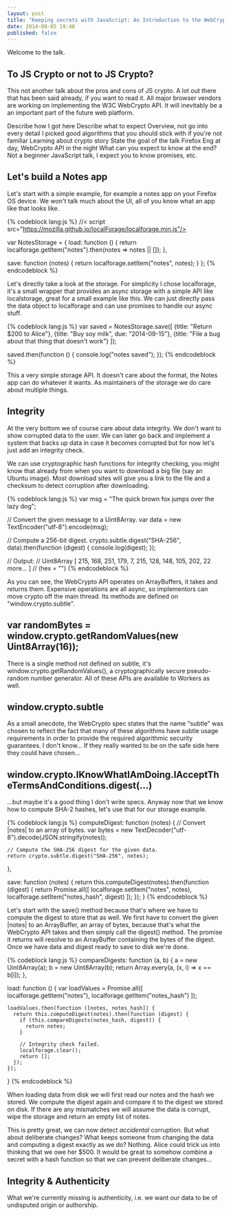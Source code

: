 ```yaml
---
layout: post
title: "Keeping secrets with JavaScript: An Introduction to the WebCrypto API"
date: 2014-08-05 19:48
published: false
---
```


Welcome to the talk.

## To JS Crypto or not to JS Crypto?

This not another talk about the pros and cons of JS crypto.
A lot out there that has been said already, if you want to read it.
All major browser vendors are working on implementing the W3C WebCrypto API.
It will inevitably be a an important part of the future web platform.

Describe how I got here
Describe what to expect
Overview, not go into every detail
I picked good algorithms that you should stick with if you're not familiar
Learning about crypto story
State the goal of the talk
Firefox Eng at day, WebCrypto API in the night
What can you expect to know at the end?
Not a beginner JavaScript talk, I expect you to know promises, etc.

## Let's build a Notes app

Let's start with a simple example, for example a notes app on your Firefox OS device.
We won't talk much about the UI, all of you know what an app like that looks like.

{% codeblock lang:js %}
//< script src="https://mozilla.github.io/localForage/localforage.min.js"/>

var NotesStorage = {
  load: function () {
    return localforage.getItem("notes").then(notes => notes || []);
  },

  save: function (notes) {
    return localforage.setItem("notes", notes);
  }
};
{% endcodeblock %}

Let's directly take a look at the storage.
For simplicity I chose localforage, it's a small wrapper that provides an async
storage with a simple API like localstorage, great for a small example like this.
We can just directly pass the data object to localforage and can use promises
to handle our async stuff.

{% codeblock lang:js %}
var saved = NotesStorage.save([
  {title: "Return $200 to Alice"},
  {title: "Buy soy milk", due: "2014-09-15"},
  {title: "File a bug about that thing that doesn't work"}
]);

saved.then(function () {
  console.log("notes saved");
});
{% endcodeblock %}

This a very simple storage API.
It doesn't care about the format, the Notes app can do whatever it wants.
As maintainers of the storage we do care about multiple things.

## Integrity

At the very bottom we of course care about data integrity.
We don't want to show corrupted data to the user.
We can later go back and implement a system that backs up data in case it
becomes corrupted but for now let's just add an integrity check.

We can use cryptographic hash functions for integrity checking, you might know
that already from when you want to download a big file (say an Ubuntu image).
Most download sites will give you a link to the file and a checksum to
detect corruption after downloading.

{% codeblock lang:js %}
var msg = "The quick brown fox jumps over the lazy dog";

// Convert the given message to a Uint8Array.
var data = new TextEncoder("utf-8").encode(msg);

// Compute a 256-bit digest.
crypto.subtle.digest("SHA-256", data).then(function (digest) {
  console.log(digest);
});

// Output:
// Uint8Array [ 215, 168, 251, 179, 7, 215, 128, 148, 105, 202, 22 more… ]
// (hex = "")
{% endcodeblock %}

As you can see, the WebCrypto API operates on ArrayBuffers, it takes and returns them.
Expensive operations are all async, so implementors can move crypto off the main thread.
Its methods are defined on "window.crypto.subtle".

## var randomBytes = window.crypto.getRandomValues(new Uint8Array(16));

There is a single method not
defined on subtle, it's window.crypto.getRandomValues(), a cryptographically
secure pseudo-random number generator. All of these APIs are available to
Workers as well.

## window.crypto.subtle

As a small anecdote, the WebCrypto spec states that the name "subtle" was
chosen to reflect the fact that many of these algorithms have subtle usage
requirements in order to provide the required algorithmic security guarantees.
I don't know...
If they really wanted to be on the safe side here they could have chosen...

## window.crypto.IKnowWhatIAmDoing.IAcceptTheTermsAndConditions.digest(...)

...but maybe it's a good thing I don't write specs. Anyway now that we know how
to compute SHA-2 hashes, let's use that for our storage example.

{% codeblock lang:js %}
  computeDigest: function (notes) {
    // Convert |notes| to an array of bytes.
    var bytes = new TextDecoder("utf-8").decode(JSON.stringify(notes));

    // Compute the SHA-256 digest for the given data.
    return crypto.subtle.digest("SHA-256", notes);
  },

  save: function (notes) {
    return this.computeDigest(notes).then(function (digest) {
      return Promise.all([
        localforage.setItem("notes", notes),
        localforage.setItem("notes_hash", digest)
      ]);
    });
  }
{% endcodeblock %}

Let's start with the save() method because that's where we have to compute
the digest to store that as well. We first have to convert the given |notes|
to an ArrayBuffer, an array of bytes, because that's what the WebCrypto API
takes and then simply call the digest() method. The promise it returns will
resolve to an ArrayBuffer containing the bytes of the digest. Once we have
data and digest ready to save to disk we're done.

{% codeblock lang:js %}
  compareDigests: function (a, b) {
    a = new Uint8Array(a);
    b = new Uint8Array(b);
    return Array.every(a, (x, i) => x == b[i]);
  },

  load: function () {
    var loadValues = Promise.all([
      localforage.getItem("notes"),
      localforage.getItem("notes_hash")
    ]);

    loadValues.then(function ([notes, notes_hash]) {
      return this.computeDigest(notes).then(function (digest) {
        if (this.compareDigests(notes_hash, digest)) {
          return notes;
        }

        // Integrity check failed.
        localforage.clear();
        return [];
      });
    });
  }
{% endcodeblock %}

When loading data from disk we will first read our notes and the hash we
stored. We compute the digest again and compare it to the digest we stored on
disk. If there are any mismatches we will assume the data is corrupt, wipe the
storage and return an empty list of notes.

This is pretty great, we can now detect *accidental* corruption. But what about
deliberate changes? What keeps someone from changing the data and computing a
digest exactly as we do? Nothing. Alice could trick us into thinking that we owe
her $500. It would be great to somehow combine a secret with a hash function so
that we can prevent deliberate changes...

## Integrity & Authenticity

What we're currently missing is authenticity, i.e. we want our data to be of
undisputed origin or authorship.
